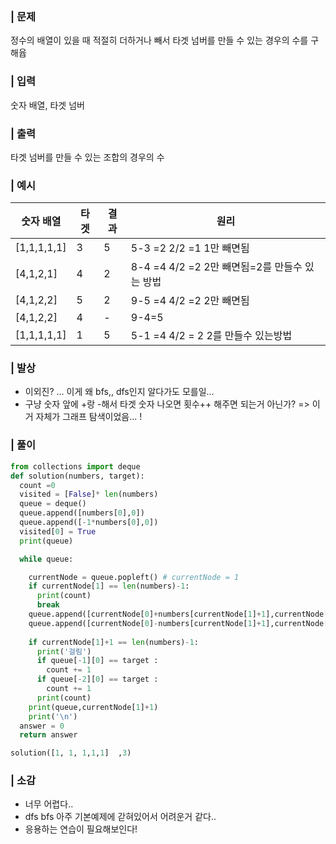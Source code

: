 ---
---
### | 문제
정수의 배열이 있을 때 적절히 더하거나 빼서 타겟 넘버를 만들 수 있는 경우의 수를 구해윱

### | 입력
숫자 배열, 타겟 넘버

### | 출력
타겟 넘버를 만들 수 있는 조합의 경우의 수

### | 예시

|**숫자 배열**|**타겟**|**결과**|**원리**|
|---|---|---|---|
|[1,1,1,1,1]|3|5| 5-3 =2 2/2 =1 1만 빼면됨|
|[4,1,2,1]|4|2|   8-4 =4 4/2 =2 2만 빼면됨=2를 만들수 있는 방법|
|[4,1,2,2]|5|2|   9-5 =4 4/2 =2 2만 빼면됨|
|[4,1,2,2]|4|-| 9-4=5 
|[1,1,1,1,1]|1|5| 5-1 =4 4/2 = 2 2를 만들수 있는방법

### | 발상
- 이외진? ... 이게 왜 bfs,, dfs인지 알다가도 모를일...
- 구냥 숫자 앞에 +랑 -해서 타겟 숫자 나오면 횟수++ 해주면 되는거 아닌가? => 이거 자체가 그래프 탐색이었음... !

### | 풀이

``` python
from collections import deque
def solution(numbers, target):
  count =0
  visited = [False]* len(numbers)
  queue = deque()
  queue.append([numbers[0],0])
  queue.append([-1*numbers[0],0])
  visited[0] = True
  print(queue)

  while queue:

    currentNode = queue.popleft() # currentNode = 1
    if currentNode[1] == len(numbers)-1:
      print(count)
      break
    queue.append([currentNode[0]+numbers[currentNode[1]+1],currentNode[1]+1])
    queue.append([currentNode[0]-numbers[currentNode[1]+1],currentNode[1]+1])
    
    if currentNode[1]+1 == len(numbers)-1:
      print('걸림')
      if queue[-1][0] == target :
        count += 1
      if queue[-2][0] == target :
        count += 1
      print(count)
    print(queue,currentNode[1]+1)
    print('\n')
  answer = 0
  return answer

solution([1, 1, 1,1,1]	,3)

```

### | 소감
- 너무 어렵다..
- dfs bfs 아주 기본예제에 갇혀있어서 어려운거 같다..
- 응용하는 연습이 필요해보인다!
